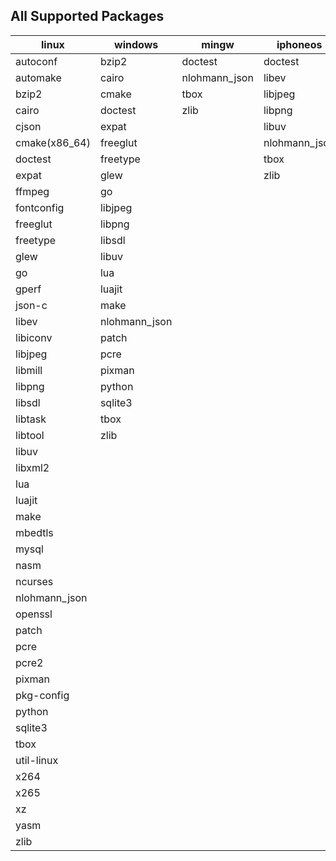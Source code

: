 ## All Supported Packages

|linux|windows|mingw|iphoneos|macosx|android|
|-----|-------|-----|--------|------|-------|
|autoconf|bzip2|doctest|doctest|autoconf|doctest||
|automake|cairo|nlohmann_json|libev|automake|libjpeg||
|bzip2|cmake|tbox|libjpeg|bzip2|libpng||
|cairo|doctest|zlib|libpng|cairo|nlohmann_json||
|cjson|expat||libuv|cjson|tbox||
|cmake(x86_64)|freeglut||nlohmann_json|cmake|zlib||
|doctest|freetype||tbox|doctest|||
|expat|glew||zlib|expat|||
|ffmpeg|go|||ffmpeg|||
|fontconfig|libjpeg|||fontconfig|||
|freeglut|libpng|||freetype|||
|freetype|libsdl|||glew|||
|glew|libuv|||go|||
|go|lua|||gperf|||
|gperf|luajit|||json-c|||
|json-c|make|||libev|||
|libev|nlohmann_json|||libiconv|||
|libiconv|patch|||libjpeg|||
|libjpeg|pcre|||libmill|||
|libmill|pixman|||libpng|||
|libpng|python|||libsdl|||
|libsdl|sqlite3|||libtask|||
|libtask|tbox|||libtool|||
|libtool|zlib|||libuv|||
|libuv||||libxml2|||
|libxml2||||lua|||
|lua||||luajit|||
|luajit||||make|||
|make||||mbedtls|||
|mbedtls||||mysql|||
|mysql||||nasm|||
|nasm||||ncurses|||
|ncurses||||nlohmann_json|||
|nlohmann_json||||openssl|||
|openssl||||patch|||
|patch||||pcre|||
|pcre||||pcre2|||
|pcre2||||pixman|||
|pixman||||pkg-config|||
|pkg-config||||python|||
|python||||sqlite3|||
|sqlite3||||tbox|||
|tbox||||util-linux|||
|util-linux||||x264|||
|x264||||x265|||
|x265||||xz|||
|xz||||yasm|||
|yasm||||zlib|||
|zlib|||||||
